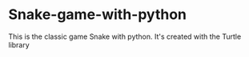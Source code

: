 # Snake-game-with-python
This is the classic game Snake with python. It's created with the Turtle library
